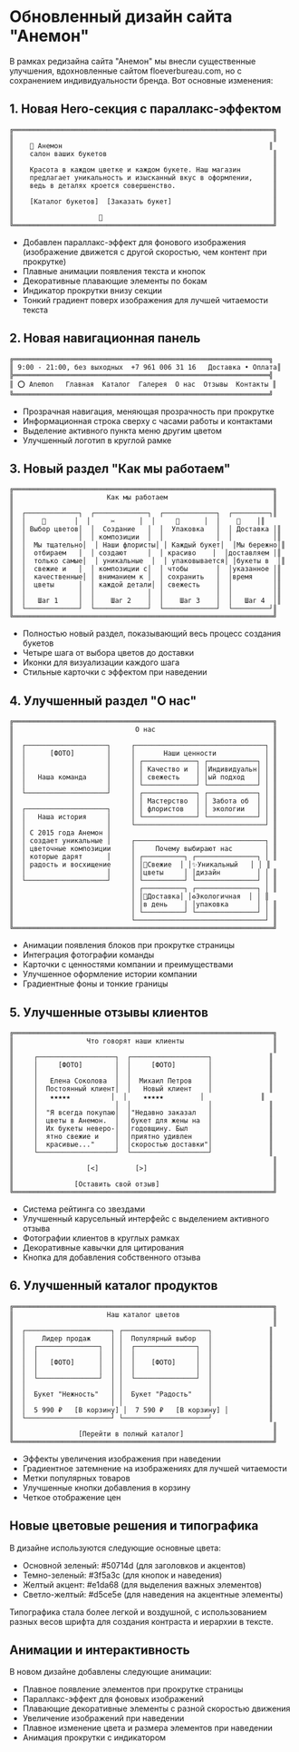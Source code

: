 # Обновленный дизайн сайта "Анемон"

В рамках редизайна сайта "Анемон" мы внесли существенные улучшения, вдохновленные сайтом floeverbureau.com, но с сохранением индивидуальности бренда. Вот основные изменения:

## 1. Новая Hero-секция с параллакс-эффектом

```
╔════════════════════════════════════════════════════════════════╗
║                                                                ║
║    🌸 Анемон                                                   ║
║    салон ваших букетов                                         ║
║                                                                ║
║    Красота в каждом цветке и каждом букете. Наш магазин        ║
║    предлагает уникальность и изысканный вкус в оформлении,     ║
║    ведь в деталях кроется совершенство.                        ║
║                                                                ║
║    [Каталог букетов]  [Заказать букет]                         ║
║                                                                ║
║                     🔽                                          ║
╚════════════════════════════════════════════════════════════════╝
```

- Добавлен параллакс-эффект для фонового изображения (изображение движется с другой скоростью, чем контент при прокрутке)
- Плавные анимации появления текста и кнопок
- Декоративные плавающие элементы по бокам
- Индикатор прокрутки внизу секции
- Тонкий градиент поверх изображения для лучшей читаемости текста

## 2. Новая навигационная панель

```
╔═══════════════════════════════════════════════════════════════╗
║ 9:00 - 21:00, без выходных  +7 961 006 31 16   Доставка • Оплата║
╠═══════════════════════════════════════════════════════════════╣
║ ⭕ Anemon   Главная  Каталог  Галерея  О нас  Отзывы  Контакты ║
╚═══════════════════════════════════════════════════════════════╝
```

- Прозрачная навигация, меняющая прозрачность при прокрутке
- Информационная строка сверху с часами работы и контактами
- Выделение активного пункта меню другим цветом
- Улучшенный логотип в круглой рамке

## 3. Новый раздел "Как мы работаем"

```
╔════════════════════════════════════════════════════════════════╗
║                       Как мы работаем                          ║
║                                                                ║
║  ┌─────────────┐  ┌─────────────┐  ┌─────────────┐  ┌─────────┐║
║  │    🌹       │  │     ✂️      │  │     🎀      │  │    🚚    │║
║  │ Выбор цветов│  │  Создание   │  │  Упаковка   │  │ Доставка │║
║  │             │  │ композиции  │  │             │  │          │║
║  │  Мы тщательно│  │ Наши флористы│ │ Каждый букет│  │Мы бережно│║
║  │  отбираем   │  │ создают     │  │ красиво    │  │доставляем │║
║  │  только самые│  │ уникальные  │  │ упаковывается│ │букеты в  │║
║  │  свежие и   │  │ композиции с│  │ чтобы       │  │указанное │║
║  │  качественные│ │ вниманием к │  │ сохранить   │  │время     │║
║  │  цветы      │  │ каждой детали│ │ свежесть    │  │          │║
║  │             │  │             │  │             │  │          │║
║  │   Шаг 1     │  │    Шаг 2    │  │    Шаг 3    │  │   Шаг 4  │║
║  └─────────────┘  └─────────────┘  └─────────────┘  └─────────┘║
╚════════════════════════════════════════════════════════════════╝
```

- Полностью новый раздел, показывающий весь процесс создания букетов
- Четыре шага от выбора цветов до доставки
- Иконки для визуализации каждого шага
- Стильные карточки с эффектом при наведении

## 4. Улучшенный раздел "О нас"

```
╔════════════════════════════════════════════════════════════════╗
║                              О нас                             ║
║                                                                ║
║  ┌────────────────────┐     ┌────────────────────────────────┐ ║
║  │      [ФОТО]        │     │       Наши ценности            │ ║
║  │                    │     │ ┌─────────────┐ ┌────────────┐ │ ║
║  │                    │     │ │ Качество и  │ │Индивидуальн│ │ ║
║  │   Наша команда     │     │ │ свежесть    │ │ый подход   │ │ ║
║  │                    │     │ └─────────────┘ └────────────┘ │ ║
║  └────────────────────┘     │ ┌─────────────┐ ┌────────────┐ │ ║
║                             │ │ Мастерство  │ │ Забота об  │ │ ║
║  ┌────────────────────┐     │ │ флористов   │ │ экологии   │ │ ║
║  │   Наша история     │     │ └─────────────┘ └────────────┘ │ ║
║  │                    │     └────────────────────────────────┘ ║
║  │ С 2015 года Анемон │                                        ║
║  │ создает уникальные │     ┌────────────────────────────────┐ ║
║  │ цветочные композиции     │     Почему выбирают нас        │ ║
║  │ которые дарят      │     │ ┌──────────┐ ┌───────────────┐ │ ║
║  │ радость и восхищение     │ │🌿Свежие  │ │✨Уникальный   │ │ ║
║  │                    │     │ │цветы     │ │дизайн         │ │ ║
║  └────────────────────┘     │ └──────────┘ └───────────────┘ │ ║
║                             │ ┌──────────┐ ┌───────────────┐ │ ║
║                             │ │🚚Доставка│ │♻️Экологичная  │ │ ║
║                             │ │в день    │ │упаковка       │ │ ║
║                             │ └──────────┘ └───────────────┘ │ ║
║                             └────────────────────────────────┘ ║
╚════════════════════════════════════════════════════════════════╝
```

- Анимации появления блоков при прокрутке страницы
- Интеграция фотографии команды
- Карточки с ценностями компании и преимуществами
- Улучшенное оформление истории компании
- Градиентные фоны и тонкие границы

## 5. Улучшенные отзывы клиентов

```
╔════════════════════════════════════════════════════════════════╗
║                  Что говорят наши клиенты                      ║
║                                                                ║
║     ┌───────────────────┐  ┌───────────────────┐              ║
║     │     [ФОТО]        │  │     [ФОТО]        │              ║
║     │                   │  │                   │              ║
║     │   Елена Соколова  │  │  Михаил Петров    │              ║
║     │  Постоянный клиент│  │   Новый клиент    │              ║
║     │   ★★★★★          │  │    ★★★★★         │              ║
║     │                   │  │                   │              ║
║     │  "Я всегда покупаю│  │"Недавно заказал   │              ║
║     │  цветы в Анемон.  │  │букет для жены на  │              ║
║     │  Их букеты неверо-│  │годовщину. Был     │              ║
║     │  ятно свежие и    │  │приятно удивлен    │              ║
║     │  красивые..."     │  │скоростью доставки"│              ║
║     └───────────────────┘  └───────────────────┘              ║
║                                                                ║
║                  [<]         [>]                               ║
║                                                                ║
║               [Оставить свой отзыв]                            ║
╚════════════════════════════════════════════════════════════════╝
```

- Система рейтинга со звездами
- Улучшенный карусельный интерфейс с выделением активного отзыва
- Фотографии клиентов в круглых рамках
- Декоративные кавычки для цитирования
- Кнопка для добавления собственного отзыва

## 6. Улучшенный каталог продуктов

```
╔════════════════════════════════════════════════════════════════╗
║                       Наш каталог цветов                       ║
║                                                                ║
║  ┌─────────────────────┐ ┌─────────────────────┐              ║
║  │    Лидер продаж     │ │  Популярный выбор   │              ║
║  │  ┌───────────────┐  │ │  ┌───────────────┐  │              ║
║  │  │               │  │ │  │               │  │              ║
║  │  │   [ФОТО]      │  │ │  │    [ФОТО]     │  │              ║
║  │  │               │  │ │  │               │  │              ║
║  │  └───────────────┘  │ │  └───────────────┘  │              ║
║  │                     │ │                     │              ║
║  │  Букет "Нежность"   │ │  Букет "Радость"    │              ║
║  │                     │ │                     │              ║
║  │  5 990 ₽   [В корзину] │  7 590 ₽   [В корзину] │          ║
║  └─────────────────────┘ └─────────────────────┘              ║
║                                                                ║
║                [Перейти в полный каталог]                      ║
╚════════════════════════════════════════════════════════════════╝
```

- Эффекты увеличения изображения при наведении
- Градиентное затемнение на изображениях для лучшей читаемости
- Метки популярных товаров
- Улучшенные кнопки добавления в корзину
- Четкое отображение цен

## Новые цветовые решения и типографика

В дизайне используются следующие основные цвета:
- Основной зеленый: #50714d (для заголовков и акцентов)
- Темно-зеленый: #3f5a3c (для кнопок и наведения)
- Желтый акцент: #e1da68 (для выделения важных элементов)
- Светло-желтый: #d5ce5e (для наведения на акцентные элементы)

Типографика стала более легкой и воздушной, с использованием разных весов шрифта для создания контраста и иерархии в тексте.

## Анимации и интерактивность

В новом дизайне добавлены следующие анимации:
- Плавное появление элементов при прокрутке страницы
- Параллакс-эффект для фоновых изображений
- Плавающие декоративные элементы с разной скоростью движения
- Увеличение изображений при наведении
- Плавное изменение цвета и размера элементов при наведении
- Анимация прокрутки с индикатором
